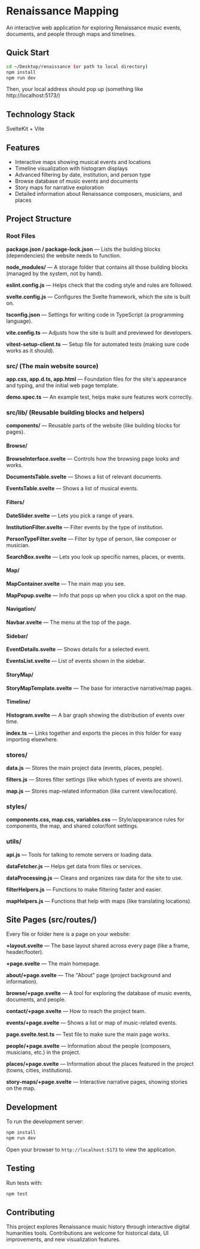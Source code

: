 # Renaissance Mapping

An interactive web application for exploring Renaissance music events, documents, and people through maps and timelines.

## Quick Start

```bash
cd ~/Desktop/renaissance (or path to local directory)
npm install
npm run dev
```

Then, your local address should pop up (something like http://localhost:5173/) 

## Technology Stack

SvelteKit + Vite

## Features

- Interactive maps showing musical events and locations
- Timeline visualization with histogram displays
- Advanced filtering by date, institution, and person type
- Browse database of music events and documents
- Story maps for narrative exploration
- Detailed information about Renaissance composers, musicians, and places

## Project Structure

### Root Files

**package.json / package-lock.json** — Lists the building blocks (dependencies) the website needs to function.

**node_modules/** — A storage folder that contains all those building blocks (managed by the system, not by hand).

**eslint.config.js** — Helps check that the coding style and rules are followed.

**svelte.config.js** — Configures the Svelte framework, which the site is built on.

**tsconfig.json** — Settings for writing code in TypeScript (a programming language).

**vite.config.ts** — Adjusts how the site is built and previewed for developers.

**vitest-setup-client.ts** — Setup file for automated tests (making sure code works as it should).

### src/ (The main website source)

**app.css, app.d.ts, app.html** — Foundation files for the site's appearance and typing, and the initial web page template.

**demo.spec.ts** — An example test, helps make sure features work correctly.

### src/lib/ (Reusable building blocks and helpers)

**components/** — Reusable parts of the website (like building blocks for pages).

#### Browse/
**BrowseInterface.svelte** — Controls how the browsing page looks and works.

**DocumentsTable.svelte** — Shows a list of relevant documents.

**EventsTable.svelte** — Shows a list of musical events.

#### Filters/
**DateSlider.svelte** — Lets you pick a range of years.

**InstitutionFilter.svelte** — Filter events by the type of institution.

**PersonTypeFilter.svelte** — Filter by type of person, like composer or musician.

**SearchBox.svelte** — Lets you look up specific names, places, or events.

#### Map/
**MapContainer.svelte** — The main map you see.

**MapPopup.svelte** — Info that pops up when you click a spot on the map.

#### Navigation/
**Navbar.svelte** — The menu at the top of the page.

#### Sidebar/
**EventDetails.svelte** — Shows details for a selected event.

**EventsList.svelte** — List of events shown in the sidebar.

#### StoryMap/
**StoryMapTemplate.svelte** — The base for interactive narrative/map pages.

#### Timeline/
**Histogram.svelte** — A bar graph showing the distribution of events over time.

**index.ts** — Links together and exports the pieces in this folder for easy importing elsewhere.

### stores/
**data.js** — Stores the main project data (events, places, people).

**filters.js** — Stores filter settings (like which types of events are shown).

**map.js** — Stores map-related information (like current view/location).

### styles/
**components.css, map.css, variables.css** — Style/appearance rules for components, the map, and shared color/font settings.

### utils/
**api.js** — Tools for talking to remote servers or loading data.

**dataFetcher.js** — Helps get data from files or services.

**dataProcessing.js** — Cleans and organizes raw data for the site to use.

**filterHelpers.js** — Functions to make filtering faster and easier.

**mapHelpers.js** — Functions that help with maps (like translating locations).

## Site Pages (src/routes/)

Every file or folder here is a page on your website:

**+layout.svelte** — The base layout shared across every page (like a frame, header/footer).

**+page.svelte** — The main homepage.

**about/+page.svelte** — The "About" page (project background and information).

**browse/+page.svelte** — A tool for exploring the database of music events, documents, and people.

**contact/+page.svelte** — How to reach the project team.

**events/+page.svelte** — Shows a list or map of music-related events.

**page.svelte.test.ts** — Test file to make sure the main page works.

**people/+page.svelte** — Information about the people (composers, musicians, etc.) in the project.

**places/+page.svelte** — Information about the places featured in the project (towns, cities, institutions).

**story-maps/+page.svelte** — Interactive narrative pages, showing stories on the map.

## Development

To run the development server:

```bash
npm install
npm run dev
```

Open your browser to `http://localhost:5173` to view the application.

## Testing

Run tests with:

```bash
npm test
```

## Contributing

This project explores Renaissance music history through interactive digital humanities tools. Contributions are welcome for historical data, UI improvements, and new visualization features.
